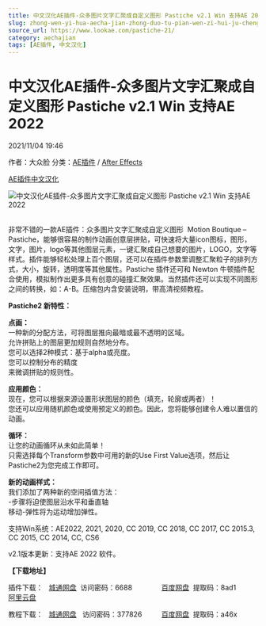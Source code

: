 ```yaml
---
title: 中文汉化AE插件-众多图片文字汇聚成自定义图形 Pastiche v2.1 Win 支持AE 2022
slug: zhong-wen-yi-hua-aecha-jian-zhong-duo-tu-pian-wen-zi-hui-ju-cheng-zi-ding-yi-tu-xing-pastiche-v2-1-win-zhi-chi-ae-2022
source_url: https://www.lookae.com/pastiche-21/
category: aechajian
tags: [AE插件, 中文汉化]
---
```

# 中文汉化AE插件-众多图片文字汇聚成自定义图形 Pastiche v2.1 Win 支持AE 2022

2021/11/04 19:46

作者：大众脸
分类：[AE插件](https://www.lookae.com/after-effects/aechajian/) / [After Effects](https://www.lookae.com/after-effects/)

[AE插件](https://www.lookae.com/tag/ae%e6%8f%92%e4%bb%b6/)[中文汉化](https://www.lookae.com/tag/%e4%b8%ad%e6%96%87%e6%b1%89%e5%8c%96/)

![中文汉化AE插件-众多图片文字汇聚成自定义图形 Pastiche v2.1 Win 支持AE 2022](https://www.lookae.com/wp-content/uploads/2021/01/Pastiche2.jpg "中文汉化AE插件-众多图片文字汇聚成自定义图形 Pastiche v2.1 Win 支持AE 2022-LookAE.com")  
[﻿﻿﻿](https://cloud.video.taobao.com//play/u/705956171/p/1/e/6/t/1/295496486458.mp4)

非常不错的一款AE插件：众多图片文字汇聚成自定义图形  Motion Boutique – Pastiche，能够很容易的制作动画创意层拼贴，可快速将大量icon图标，图形，文字，图片，logo等其他图层元素，一键汇聚成自己想要的图片，LOGO，文字等样式。插件能够轻松处理上百个图层，还可以在插件参数里调整汇聚粒子的排列方式，大小，旋转，透明度等其他属性。Pastiche 插件还可和 Newton 牛顿插件配合使用，模拟制作出更多具有创意的碰撞汇聚效果。当然插件还可以实现不同图形之间的转换，如：A-B。压缩包内含安装说明，带高清视频教程。

**Pastiche2 新特性：**

**点画：**  
一种新的分配方法，可将图层推向最暗或最不透明的区域。  
允许拼贴上的图层更加规则自然地分布。  
您可以选择2种模式：基于alpha或亮度。  
您可以控制分布的精度  
来微调拼贴的规则性。

**应用颜色：**  
现在，您可以根据来源设置形状图层的颜色（填充，轮廓或两者）！  
您还可以应用随机颜色或使用预定义的颜色。因此，您将能够创建令人难以置信的动画。

**循环：**  
让您的动画循环从未如此简单！  
只需选择每个Transform参数中可用的新的Use First Value选项，然后让Pastiche2为您完成工作即可。

**新的动画样式：**  
我们添加了两种新的空间插值方法：  
-步骤将迫使图层沿水平和垂直轴  
移动-弹性将为运动增加弹性。

支持Win系统：AE2022, 2021, 2020, CC 2019, CC 2018, CC 2017, CC 2015.3, CC 2015, CC 2014, CC, CS6

v2.1版本更新：支持AE 2022 软件。

**【下载地址】**

插件下载：   [城通网盘](https://url62.ctfile.com/f/680462-519653776-89376a)  访问密码：6688               [百度网盘](https://pan.baidu.com/s/1G6NzQJkeTAj9OJMacpb-Og)  提取码：8ad1           [阿里云盘](https://www.aliyundrive.com/s/vZk8xFJ8L9s)

教程下载：   [城通网盘](https://089u.com/file/680462-479295508)   访问密码：377826          [百度网盘](https://pan.baidu.com/s/1_kX9UUltV9VDNz5XHxAAiA)  提取码：a46x

